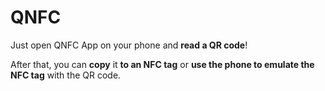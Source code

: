 # QNFC
Just open QNFC App on your phone and **read a QR code**!

After that, you can **copy** it **to an NFC tag** or **use the phone to emulate the NFC tag** with the QR code.
